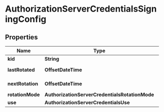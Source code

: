 

# AuthorizationServerCredentialsSigningConfig


## Properties

| Name | Type | Description | Notes |
|------------ | ------------- | ------------- | -------------|
|**kid** | **String** |  |  [optional] |
|**lastRotated** | **OffsetDateTime** |  |  [optional] [readonly] |
|**nextRotation** | **OffsetDateTime** |  |  [optional] [readonly] |
|**rotationMode** | **AuthorizationServerCredentialsRotationMode** |  |  [optional] |
|**use** | **AuthorizationServerCredentialsUse** |  |  [optional] |



